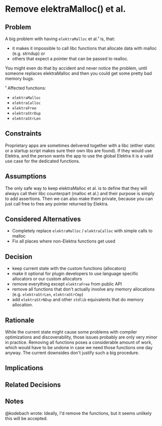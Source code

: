 # Remove elektraMalloc() et al.

## Problem

A big problem with having `elektraMalloc` et al.¹ is, that:

- it makes it impossible to call libc functions that allocate data with malloc (e.g. strndup) or
- others that expect a pointer that can be passed to realloc.

You might even do that by accident and never notice the problem, until someone replaces elektraMalloc and then you could get some pretty bad memory bugs.

¹ Affected functions:

- `elektraMalloc`
- `elektraCalloc`
- `elektraFree`
- `elektraStrDup`
- `elektraStrLen`

## Constraints

Proprietary apps are sometimes delivered together with a libc (either static or a startup script makes sure their own libs are found).
If they would use Elektra, and the person wants the app to use the global Elektra it is a valid use case for the dedicated functions.

## Assumptions

The only safe way to keep elektraMalloc et al. is to define that they will always call their libc counterpart (malloc et al.) and their purpose is simply to add assertions.
Then we can also make them private, because you can just call free to free any pointer returned by Elektra.

## Considered Alternatives

- Completely replace `elektraMalloc` / `elektraCalloc` with simple calls to malloc
- Fix all places where non-Elektra functions get used

## Decision

- keep current state with the custom functions (allocators)
- make it optional for plugin developers to use language specific allocators or our custom allocators
- remove everything except `elektraFree` from public API
- remove all functions that don't actually involve any memory allocations (e.g. `elektraStrLen`, `elektraStrCmp`)
- add `elektraStrNDup` and other `stdlib` equivalents that do memory allocation.

## Rationale

While the current state might cause some problems with compiler optimizations and discoverability, those issues probably are only very minor in practice.
Removing all functions poses a considerable amount of work, which would have to be undone in case we need those functions one day anyway.
The current downsides don't justify such a big procedure.

## Implications

## Related Decisions

## Notes

@kodebach wrote: Ideally, I'd remove the functions, but it seems unlikely this will be accepted.
